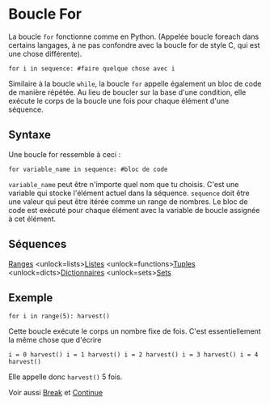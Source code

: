 # Boucle For
La boucle `for` fonctionne comme en Python. (Appelée boucle foreach dans certains langages, à ne pas confondre avec la boucle for de style C, qui est une chose différente).

`for i in sequence:
	#faire quelque chose avec i`

Similaire à la boucle `while`, la boucle `for` appelle également un bloc de code de manière répétée. Au lieu de boucler sur la base d'une condition, elle exécute le corps de la boucle une fois pour chaque élément d'une séquence.

## Syntaxe
Une boucle for ressemble à ceci :

`for variable_name in sequence:
	#bloc de code`

`variable_name` peut être n'importe quel nom que tu choisis. C'est une variable qui stocke l'élément actuel dans la séquence. `sequence` doit être une valeur qui peut être itérée comme un range de nombres. Le bloc de code est exécuté pour chaque élément avec la variable de boucle assignée à cet élément.

## Séquences
[Ranges](functions/range)      <unlock=lists>[Listes](docs/scripting/lists.md)      </unlock><unlock=functions>[Tuples](docs/scripting/tuples.md)      </unlock><unlock=dicts>[Dictionnaires](docs/scripting/dicts.md)      </unlock><unlock=sets>[Sets](docs/scripting/sets.md)</unlock>

## Exemple
`for i in range(5):
    harvest()`

Cette boucle exécute le corps un nombre fixe de fois. C'est essentiellement la même chose que d'écrire

`i = 0
harvest()
i = 1
harvest()
i = 2
harvest()
i = 3
harvest()
i = 4
harvest()`

Elle appelle donc `harvest()` 5 fois.

Voir aussi [Break](docs/scripting/break.md) et [Continue](docs/scripting/continue.md)